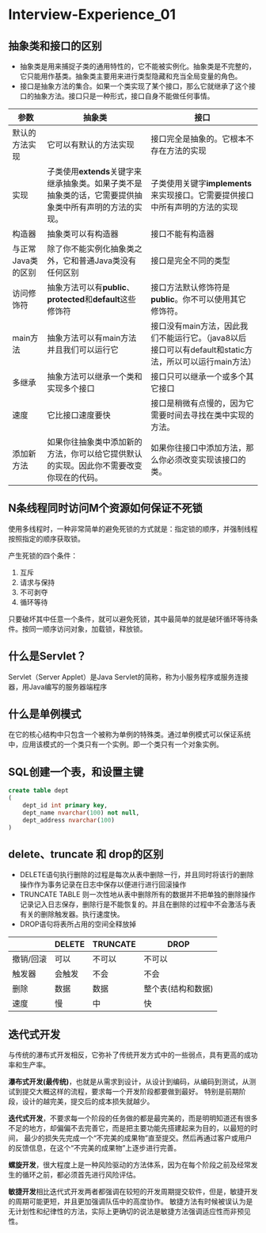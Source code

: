 # Interview-Experience_01

## 抽象类和接口的区别

- 抽象类是用来捕捉子类的通用特性的，它不能被实例化。抽象类是不完整的，它只能用作基类。抽象类主要用来进行类型隐藏和充当全局变量的角色。
- 接口是抽象方法的集合。如果一个类实现了某个接口，那么它就继承了这个接口的抽象方法。接口只是一种形式，接口自身不能做任何事情。

| **参数**           | **抽象类**                                                   | **接口**                                                     |
| ------------------ | ------------------------------------------------------------ | ------------------------------------------------------------ |
| 默认的方法实现     | 它可以有默认的方法实现                                       | 接口完全是抽象的。它根本不存在方法的实现                     |
| 实现               | 子类使用**extends**关键字来继承抽象类。如果子类不是抽象类的话，它需要提供抽象类中所有声明的方法的实现。 | 子类使用关键字**implements**来实现接口。它需要提供接口中所有声明的方法的实现 |
| 构造器             | 抽象类可以有构造器                                           | 接口不能有构造器                                             |
| 与正常Java类的区别 | 除了你不能实例化抽象类之外，它和普通Java类没有任何区别       | 接口是完全不同的类型                                         |
| 访问修饰符         | 抽象方法可以有**public**、**protected**和**default**这些修饰符 | 接口方法默认修饰符是**public**。你不可以使用其它修饰符。     |
| main方法           | 抽象方法可以有main方法并且我们可以运行它                     | 接口没有main方法，因此我们不能运行它。（java8以后接口可以有default和static方法，所以可以运行main方法） |
| 多继承             | 抽象方法可以继承一个类和实现多个接口                         | 接口只可以继承一个或多个其它接口                             |
| 速度               | 它比接口速度要快                                             | 接口是稍微有点慢的，因为它需要时间去寻找在类中实现的方法。   |
| 添加新方法         | 如果你往抽象类中添加新的方法，你可以给它提供默认的实现。因此你不需要改变你现在的代码。 | 如果你往接口中添加方法，那么你必须改变实现该接口的类。       |

## N条线程同时访问M个资源如何保证不死锁

使用多线程时，一种非常简单的避免死锁的方式就是：指定锁的顺序，并强制线程按照指定的顺序获取锁。

产生死锁的四个条件：

1. 互斥
2. 请求与保持
3. 不可剥夺
4. 循环等待

只要破坏其中任意一个条件，就可以避免死锁，其中最简单的就是破环循环等待条件。按同一顺序访问对象，加载锁，释放锁。

## 什么是Servlet？

Servlet（Server Applet）是Java Servlet的简称，称为小服务程序或服务连接器，用Java编写的服务器端程序

## 什么是单例模式

在它的核心结构中只包含一个被称为单例的特殊类。通过单例模式可以保证系统中，应用该模式的一个类只有一个实例。即一个类只有一个对象实例。

## SQL创建一个表，和设置主键

```sql
create table dept
(
    dept_id int primary key,
    dept_name nvarchar(100) not null,
    dept_address nvarchar(100)
)
```

## delete、truncate 和 drop的区别

- DELETE语句执行删除的过程是每次从表中删除一行，并且同时将该行的删除操作作为事务记录在日志中保存以便进行进行回滚操作
- TRUNCATE TABLE 则一次性地从表中删除所有的数据并不把单独的删除操作记录记入日志保存，删除行是不能恢复的。并且在删除的过程中不会激活与表有关的删除触发器。执行速度快。
-  DROP语句将表所占用的空间全释放掉

|           | DELETE | TRUNCATE | DROP               |
| --------- | ------ | -------- | ------------------ |
| 撤销/回滚 | 可以   | 不可以   | 不可以             |
| 触发器    | 会触发 | 不会     | 不会               |
| 删除      | 数据   | 数据     | 整个表(结构和数据) |
| 速度      | 慢     | 中       | 快                 |

## 迭代式开发

与传统的瀑布式开发相反，它弥补了传统开发方式中的一些弱点，具有更高的成功率和生产率。

**瀑布式开发(最传统)**，也就是从需求到设计，从设计到编码，从编码到测试，从测试到提交大概这样的流程，要求每一个开发阶段都要做到最好。
特别是前期阶段，设计的越完美，提交后的成本损失就越少。

**迭代式开发**，不要求每一个阶段的任务做的都是最完美的，而是明明知道还有很多不足的地方，却偏偏不去完善它，而是把主要功能先搭建起来为目的，以最短的时间，
最少的损失先完成一个“不完美的成果物”直至提交。然后再通过客户或用户的反馈信息，在这个“不完美的成果物”上逐步进行完善。

**螺旋开发**，很大程度上是一种风险驱动的方法体系，因为在每个阶段之前及经常发生的循环之前，都必须首先进行风险评估。

**敏捷开发**相比迭代式开发两者都强调在较短的开发周期提交软件，但是，敏捷开发的周期可能更短，并且更加强调队伍中的高度协作。
敏捷方法有时候被误认为是无计划性和纪律性的方法，实际上更确切的说法是敏捷方法强调适应性而非预见性。   
